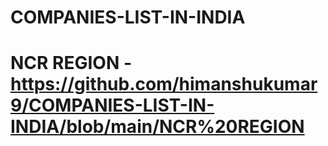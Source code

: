 # COMPANIES-LIST-IN-INDIA

# NCR REGION - https://github.com/himanshukumar9/COMPANIES-LIST-IN-INDIA/blob/main/NCR%20REGION
